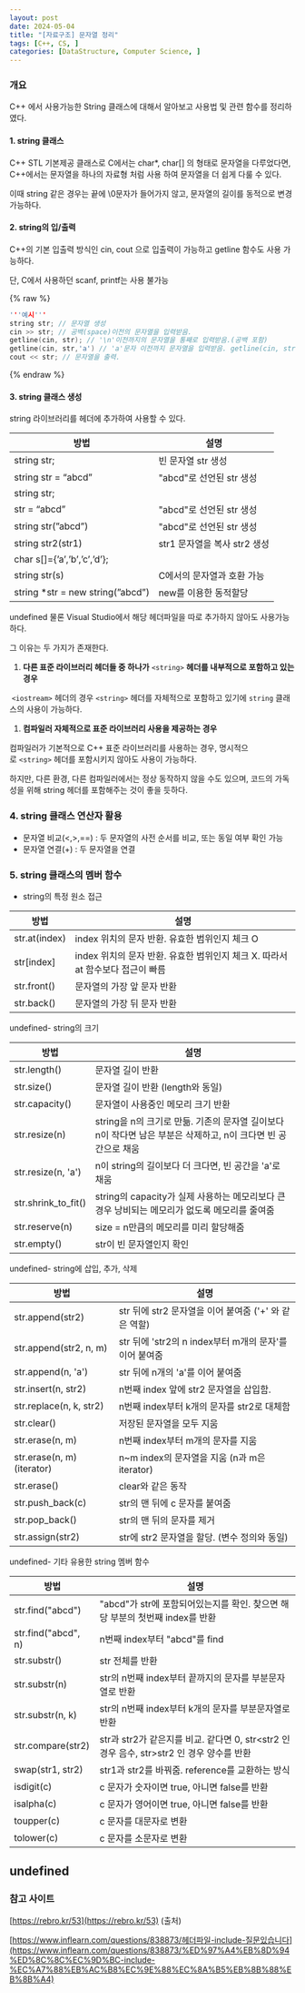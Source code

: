 ```yaml
---
layout: post
date: 2024-05-04
title: "[자료구조] 문자열 정리"
tags: [C++, CS, ]
categories: [DataStructure, Computer Science, ]
---
```




### 개요


C++ 에서 사용가능한 String 클래스에 대해서 알아보고 사용법 및 관련 함수를 정리하였다.



#### 1. string 클래스


C++ STL 기본제공 클래스로 C에서는 char*, char[] 의 형태로 문자열을 다루었다면, C++에서는 문자열을 하나의 자료형 처럼 사용 하여 문자열을 더 쉽게 다룰 수 있다.


이때 string  같은 경우는 끝에 \0문자가 들어가지 않고, 문자열의 길이를 동적으로 변경 가능하다.



#### 2. string의 입/출력


C++의 기본 입출력 방식인 cin, cout 으로 입출력이 가능하고 getline 함수도 사용 가능하다.


단, C에서 사용하던 scanf, printf는 사용 불가능



{% raw %}
```c++
'''예시'''
string str; // 문자열 생성
cin >> str; // 공백(space)이전의 문자열을 입력받음.
getline(cin, str); // '\n'이전까지의 문자열을 통째로 입력받음.(공백 포함)
getline(cin, str,'a') // 'a'문자 이전까지 문자열을 입력받음. getline(cin, str, '\n') == getline(cin, str)
cout << str; // 문자열을 출력.
```
{% endraw %}




#### 3. string 클래스 생성


string 라이브러리를 헤더에 추가하여 사용할 수 있다.


| 방법                                        | 설명                   |
| ----------------------------------------- | -------------------- |
| string str;                               | 빈 문자열 str 생성         |
| string str = “abcd”                       | "abcd"로 선언된 str 생성   |
| string str;
str = “abcd”                  | "abcd"로 선언된 str 생성   |
| string str(”abcd”)                        | "abcd"로 선언된 str 생성   |
| string str2(str1)                         | str1 문자열을 복사 str2 생성 |
| char s[]={’a’,’b’,’c’,’d’};
string str(s) | C에서의 문자열과 호환 가능      |
| string *str = new string(”abcd”)          | new를 이용한 동적할당        |

undefined
물론 Visual Studio에서 해당 헤더파일을 따로 추가하지 않아도 사용가능하다.


그 이유는 두 가지가 존재한다.

1. **다른 표준 라이브러리 헤더들 중 하나가** `<string>` **헤더를 내부적으로 포함하고 있는 경우**

 `<iostream>`  헤더의 경우 `<string>` 헤더를 자체적으로 포함하고 있기에 `string` 클래스의 사용이 가능하다.

1. **컴파일러 자체적으로 표준 라이브러리 사용을 제공하는 경우**

컴파일러가 기본적으로 C++ 표준 라이브러리를 사용하는 경우, 명시적으로 `<string>` 헤더를 포함시키지 않아도 사용이 가능하다.


하지만, 다른 환경, 다른 컴파일러에서는 정상 동작하지 않을 수도 있으며, 코드의 가독성을 위해 string 헤더를 포함해주는 것이 좋을 듯하다.



### 4. string 클래스 연산자 활용

- 문자열 비교(<,>,==) : 두 문자열의 사전 순서를 비교, 또는 동일 여부 확인 가능
- 문자열 연결(+) : 두 문자열을 연결


### 5. string 클래스의 멤버 함수

- string의 특정 원소 접근

| 방법            | 설명                                                 |
| ------------- | -------------------------------------------------- |
| str.at(index) | index 위치의 문자 반환. 유효한 범위인지 체크 O                     |
| str[index]    | index 위치의 문자 반환. 유효한 범위인지 체크 X. 따라서 at 함수보다 접근이 빠름 |
| str.front()   | 문자열의 가장 앞 문자 반환                                    |
| str.back()    | 문자열의 가장 뒤 문자 반환                                    |

undefined- string의 크기

| 방법                  | 설명                                                                   |
| ------------------- | -------------------------------------------------------------------- |
| str.length()        | 문자열 길이 반환                                                            |
| str.size()          | 문자열 길이 반환 (length와 동일)                                               |
| str.capacity()      | 문자열이 사용중인 메모리 크기 반환                                                  |
| str.resize(n)       | string을 n의 크기로 만듦. 기존의 문자열 길이보다 n이 작다면 남은 부분은 삭제하고, n이 크다면 빈 공간으로 채움 |
| str.resize(n, 'a')  | n이 string의 길이보다 더 크다면, 빈 공간을 'a'로 채움                                 |
| str.shrink_to_fit() | string의 capacity가 실제 사용하는 메모리보다 큰 경우 낭비되는 메모리가 없도록 메모리를 줄여줌          |
| str.reserve(n)      | size = n만큼의 메모리를 미리 할당해줌                                             |
| str.empty()         | str이 빈 문자열인지 확인                                                      |

undefined- string에 삽입, 추가, 삭제

| 방법                         | 설명                                      |
| -------------------------- | --------------------------------------- |
| str.append(str2)           | str 뒤에 str2 문자열을 이어 붙여줌 ('+' 와 같은 역할)   |
| str.append(str2, n, m)     | str 뒤에 'str2의 n index부터 m개의 문자'를 이어 붙여줌 |
| str.append(n, 'a')         | str 뒤에 n개의 'a'를 이어 붙여줌                  |
| str.insert(n, str2)        | n번째 index 앞에 str2 문자열을 삽입함.             |
| str.replace(n, k, str2)    | n번째 index부터 k개의 문자를 str2로 대체함           |
| str.clear()                | 저장된 문자열을 모두 지움                          |
| str.erase(n, m)            | n번째 index부터 m개의 문자를 지움                  |
| str.erase(n, m) (iterator) | n~m index의 문자열을 지움 (n과 m은 iterator)     |
| str.erase()                | clear와 같은 동작                            |
| str.push_back(c)           | str의 맨 뒤에 c 문자를 붙여줌                     |
| str.pop_back()             | str의 맨 뒤의 문자를 제거                        |
| str.assign(str2)           | str에 str2 문자열을 할당. (변수 정의와 동일)          |

undefined- 기타 유용한 string 멤버 함수

| 방법                  | 설명                                                                |
| ------------------- | ----------------------------------------------------------------- |
| str.find("abcd")    | "abcd"가 str에 포함되어있는지를 확인. 찾으면 해당 부분의 첫번째 index를 반환                |
| str.find("abcd", n) | n번째 index부터 "abcd"를 find                                          |
| str.substr()        | str 전체를 반환                                                        |
| str.substr(n)       | str의 n번째 index부터 끝까지의 문자를 부분문자열로 반환                               |
| str.substr(n, k)    | str의 n번째 index부터 k개의 문자를 부분문자열로 반환                                |
| str.compare(str2)   | str과 str2가 같은지를 비교. 같다면 0, str<str2 인 경우 음수, str>str2 인 경우 양수를 반환 |
| swap(str1, str2)    | str1과 str2를 바꿔줌. reference를 교환하는 방식                               |
| isdigit(c)          | c 문자가 숫자이면 true, 아니면 false를 반환                                    |
| isalpha(c)          | c 문자가 영어이면 true, 아니면 false를 반환                                    |
| toupper(c)          | c 문자를 대문자로 변환                                                     |
| tolower(c)          | c 문자를 소문자로 변환                                                     |

undefined
---



### 참고 사이트


[https://rebro.kr/53](https://rebro.kr/53) (출처)


[https://www.inflearn.com/questions/838873/헤더파일-include-질문있습니다](https://www.inflearn.com/questions/838873/%ED%97%A4%EB%8D%94%ED%8C%8C%EC%9D%BC-include-%EC%A7%88%EB%AC%B8%EC%9E%88%EC%8A%B5%EB%8B%88%EB%8B%A4)

